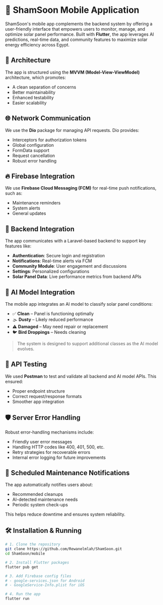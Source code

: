 # 📱 ShamSoon Mobile Application

ShamSoon's mobile app complements the backend system by offering a user-friendly interface that empowers users to monitor, manage, and optimize solar panel performance. Built with **Flutter**, the app leverages AI predictions, real-time data, and community features to maximize solar energy efficiency across Egypt.


## 🧠 Architecture

The app is structured using the **MVVM (Model-View-ViewModel)** architecture, which promotes:

- A clean separation of concerns
- Better maintainability
- Enhanced testability
- Easier scalability

## 🌐 Network Communication

We use the **Dio** package for managing API requests. Dio provides:

- Interceptors for authorization tokens
- Global configuration
- FormData support
- Request cancellation
- Robust error handling

## 🔥 Firebase Integration

We use **Firebase Cloud Messaging (FCM)** for real-time push notifications, such as:

- Maintenance reminders
- System alerts
- General updates

## 🔌 Backend Integration

The app communicates with a Laravel-based backend to support key features like:

- **Authentication**: Secure login and registration
- **Notifications**: Real-time alerts via FCM
- **Community Module**: User engagement and discussions
- **Settings**: Personalized configurations
- **Solar Panel Data**: Live performance metrics from backend APIs

## 🧠 AI Model Integration

The mobile app integrates an AI model to classify solar panel conditions:

- ✅ **Clean** – Panel is functioning optimally
- 🌫 **Dusty** – Likely reduced performance
- ⚠️ **Damaged** – May need repair or replacement
- 🐦 **Bird Droppings** – Needs cleaning

> The system is designed to support additional classes as the AI model evolves.

## 🧪 API Testing

We used **Postman** to test and validate all backend and AI model APIs. This ensured:

- Proper endpoint structure
- Correct request/response formats
- Smoother app integration

## 🛡 Server Error Handling

Robust error-handling mechanisms include:

- Friendly user error messages
- Handling HTTP codes like 400, 401, 500, etc.
- Retry strategies for recoverable errors
- Internal error logging for future improvements

## 📆 Scheduled Maintenance Notifications

The app automatically notifies users about:

- Recommended cleanups
- AI-detected maintenance needs
- Periodic system check-ups

This helps reduce downtime and ensures system reliability.


## 🛠 Installation & Running

```bash
# 1. Clone the repository
git clone https://github.com/Rewanelmlah/ShamSoon.git
cd ShamSoon/mobile

# 2. Install Flutter packages
flutter pub get

# 3. Add Firebase config files
# - google-services.json for Android
# - GoogleService-Info.plist for iOS

# 4. Run the app
flutter run
